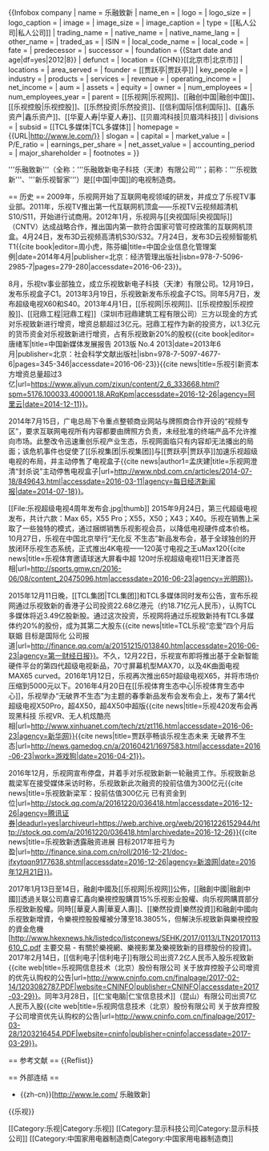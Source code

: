 {{Infobox company
| name = 乐融致新
| name_en = 
| logo = 
| logo_size = 
| logo_caption = 
| image = 
| image_size = 
| image_caption = 
| type = [[私人公司|私人公司]]
| trading_name = 
| native_name = 
| native_name_lang = 
| other_name = 
| traded_as = 
| ISIN = 
| local_code_name = 
| local_code = 
| fate = 
| predecessor = 
| successor = 
| foundation = {{Start date and age|df=yes|2012|8}}
| defunct = 
| location = {{CHN}}[[北京市|北京市]]
| locations = 
| area_served = 
| founder = [[贾跃亭|贾跃亭]]
| key_people = 
| industry = 
| products = 
| services = 
| revenue = 
| operating_income = 
| net_income = 
| aum = 
| assets = 
| equity = 
| owner = 
| num_employees = 
| num_employees_year = 
| parent = [[乐视网|乐视网]]、[[融创中国|融创中国]]、[[乐视控股|乐视控股]]、[[乐然投资|乐然投资]]、[[信利国际|信利国际]]、[[鑫乐资产|鑫乐资产]]、[[华夏人寿|华夏人寿]]、[[贝眉鸿科技|贝眉鸿科技]]
| divisions = 
| subsid = [[TCL多媒体|TCL多媒体]]
| homepage = {{URL|http://www.le.com/}}
| slogan = 
| capital = 
| market_value = 
| P/E_ratio = 
| earnings_per_share = 
| net_asset_value = 
| accounting_period = 
| major_shareholder = 
| footnotes = 
}}

'''乐融致新'''（全称：'''乐融致新电子科技（天津）有限公司'''；前称：'''乐视致新'''、'''新乐视智家'''）是[[中国|中国]]的电视制造商。

== 历史 ==
2009年，乐视网开始了互联网电视领域的研发，并成立了乐视TV事业部<ref name=a />。2011年，乐视TV推出第一代互联网机顶盒——乐视TV云视频超清机S10/S11，开始进行试商用。2012年1月，乐视网与[[央视国际|央视国际]]（CNTV）达成战略合作，推出国内第一款符合国家可管可控政策的互联网机顶盒。4月24日，发布3D云视频高清机S30/S32。7月24日，发布3D云视频智能机T1<ref name=a>{{cite book|editor=周小虎，陈芬编|title=中国企业信息化管理案例|date=2014年4月|publisher=北京：经济管理出版社|isbn=978-7-5096-2985-7|pages=279-280|accessdate=2016-06-23}}</ref>。

8月，乐视tv事业部独立，成立乐视致新电子科技（天津）有限公司<ref name=a />。12月19日，发布乐视盒子C1。2013年3月19日，乐视致新发布乐视盒子C1S。同年5月7日，发布超级电视X60和S40。2013年4月1日，[[乐视网|乐视网]]、[[乐视控股|乐视控股]]、[[冠鼎工程|冠鼎工程]]（深圳市冠鼎建筑工程有限公司）三方以现金的方式对乐视致新进行增资，增资总额超过3亿元。冠鼎工程作为新的投资方，以1.3亿元的货币资金对乐视致新进行增资，占有乐视致新20%的股权<ref>{{cite book|editor=唐绪军|title=中国新媒体发展报告 2013版 No.4 2013|date=2013年6月|publisher=北京：社会科学文献出版社|isbn=978-7-5097-4677-6|pages=345-346|accessdate=2016-06-23}}</ref><ref>{{cite news|title=乐视引新资本方增资总量超过3亿|url=https://www.aliyun.com/zixun/content/2_6_333668.html?spm=5176.100033.400001.18.ARqKpm|accessdate=2016-12-26|agency=阿里云|date=2014-12-11}}</ref>。

2014年7月15日，广电总局下令重点整顿商业网站与牌照商合作开设的“视频专区”，要求互联网电视所有内容都要由牌照方负责，未经批准的终端产品不允许推向市场。此整改令迅速重创乐视产业生态，乐视网面临只有内容却无法播出的局面；该危机事件也促使了[[乐视集团|乐视集团]]与[[贾跃亭|贾跃亭]]加速乐视超级电视的布局，并主动停售了电视盒子<ref>{{cite news|author1=孟庆建|title=乐视网澄清“封杀说”主动停售电视盒子|url=http://www.nbd.com.cn/articles/2014-07-18/849643.html|accessdate=2016-03-11|agency=每日经济新闻报|date=2014-07-18}}</ref>。

[[File:乐视超级电视4周年发布会.jpg|thumb]]
2015年9月24日，第三代超级电视发布，共计六款：Max 65，X55 Pro；X55，X50；X43；X40。乐视在销售上采取了一些独特的模式，通过捆绑销售乐视影视会员，以降低电视硬件成本价格。10月27日，乐视在中国北京举行“无化反 不生态”新品发布会，基于全球独创的开放闭环乐视生态系统，正式推出4K电视——120英寸电视之王uMax120<ref>{{cite news|title=乐视体育邀请球迷大屏看中超 120吋乐视超级电视11日天津首亮相|url=http://sports.gmw.cn/2016-06/08/content_20475096.htm|accessdate=2016-06-23|agency=光明网}}</ref>。

2015年12月11日晚，[[TCL集团|TCL集团]]和TCL多媒体同时发布公告，宣布乐视网通过乐视致新的香港子公司投资22.68亿港元（约18.71亿元人民币），认购TCL多媒体将近3.49亿股新股。通过这次投资，乐视网将通过乐视致新持有TCL多媒体约20%的股份，成为其第二大股东<ref>{{cite news|title=TCL乐视“恋爱”四个月后联姻 目标是国际化 公司报道|url=http://finance.qq.com/a/20151215/013840.htm|accessdate=2016-06-23|agency=第一财经日报}}</ref>。不久，12月22日，乐视宣布即将推出基于全新智能硬件平台的第四代超级电视新品，70寸屏幕机型MAX70，以及4K曲面电视MAX65 curved。2016年1月12日，乐视再次推出65吋超级电视X65，并将市场价压缩到5000元以下。2016年4月20日在[[乐视体育生态中心|乐视体育生态中心]]，乐视举办“无破界不生态”为主题的春季新品发布会发布会上，发布了第4代超级电视X50Pro，超4X50，超4X50中超版<ref>{{cite news|title=乐视420发布会再现黑科技 乐视VR、无人机炫酷亮相|url=http://www.xinhuanet.com/tech/zt/zt116.htm|accessdate=2016-06-23|agency=新华网}}</ref><ref>{{cite news|title=贾跃亭畅谈乐视生态未来 无破界不生态|url=http://news.gamedog.cn/a/20160421/1697583.html|accessdate=2016-06-23|work=游戏狗|date=2016-04-21}}</ref>。

2016年12月，乐视网宣布停盘，并着手对乐视致新新一轮融资工作。乐视致新总裁梁军在接受媒体采访时称，乐视致新此次融资的投前估值为300亿元<ref>{{cite news|title=乐视致新梁军：投前估值300亿元 已有资金到位|url=http://stock.qq.com/a/20161220/036418.htm|accessdate=2016-12-26|agency=腾讯证券|deadurl=yes|archiveurl=https://web.archive.org/web/20161226152944/http://stock.qq.com/a/20161220/036418.htm|archivedate=2016-12-26}}</ref><ref>{{cite news|title=乐视致新透露融资进展 目标2017年扭亏为盈|url=http://finance.sina.com.cn/roll/2016-12-21/doc-ifxytqqn9177638.shtml|accessdate=2016-12-26|agency=新浪网|date=2016年12月21日}}</ref>。

2017年1月13日至14日，融創中國及[[乐视网|乐视网]]公佈，[[融創中國|融創中國]]透過关联公司嘉睿汇鑫向樂視控股購買15%乐视影业股權、向乐视网購買部分乐视致新股權。同時[[華夏人壽|華夏人壽]]、[[樂然投資|樂然投資]]和融創中國向乐视致新增資，令樂視控股股權被分薄至18.3805%，但解決乐视致新與樂視控股的資金危機<ref>[http://www.hkexnews.hk/listedco/listconews/SEHK/2017/0113/LTN20170113610_C.pdf 主要交易 - 有關於樂視網、樂視影業及樂視致新的目標股份的投資]</ref>。2017年2月14日，[[信利电子|信利电子]]有限公司出资7.2亿人民币入股乐视致新<ref>{{cite web|title=乐视网信息技术（北京）股份有限公司 关于放弃控股子公司增资的优先认购权的公告|url=http://www.cninfo.com.cn/finalpage/2017-02-14/1203082787.PDF|website=CNINFO|publisher=CNINFO|accessdate=2017-03-29}}</ref>。同年3月28日，[[仁宝电脑|仁宝信息技术]]（昆山）有限公司出资7亿人民币入股<ref>{{cite web|title=乐视网信息技术（北京）股份有限公司 关于放弃控股子公司增资优先认购权的公告|url=http://www.cninfo.com.cn/finalpage/2017-03-28/1203216454.PDF|website=cninfo|publisher=cninfo|accessdate=2017-03-29}}</ref>。

== 参考文献 ==
{{Reflist}}

== 外部连结 ==
* {{zh-cn}}[http://www.le.com/ 乐融致新]

{{乐视}}

[[Category:乐视|Category:乐视]]
[[Category:显示科技公司|Category:显示科技公司]]
[[Category:中国家用电器制造商|Category:中国家用电器制造商]]